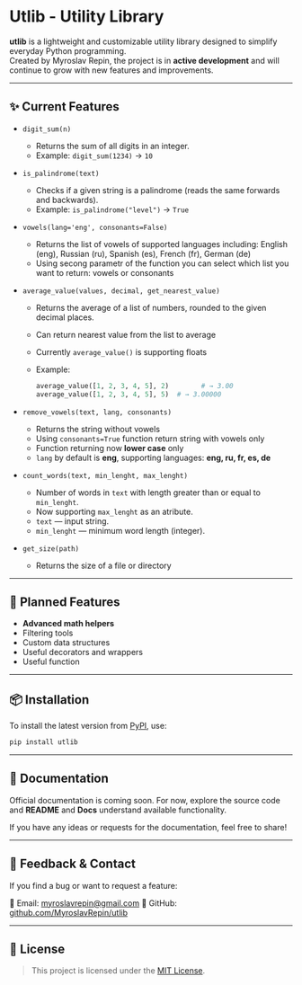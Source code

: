 # Utlib - Utility Library

**utlib** is a lightweight and customizable utility library designed to simplify everyday Python programming.  
Created by Myroslav Repin, the project is in **active development** and will continue to grow with new features and improvements.

---

## ✨ Current Features

- `digit_sum(n)`

  - Returns the sum of all digits in an integer.
  - Example: `digit_sum(1234)` → `10`

- `is_palindrome(text)`

  - Checks if a given string is a palindrome (reads the same forwards and backwards).
  - Example: `is_palindrome("level")` → `True`

- `vowels(lang='eng', consonants=False)`

  - Returns the list of vowels of supported languages including: English (eng), Russian (ru), Spanish (es), French (fr), German (de)
  - Using secong parametr of the function you can select which list you want to return: vowels or consonants

- `average_value(values, decimal, get_nearest_value)`

  - Returns the average of a list of numbers, rounded to the given decimal places.
  - Can return nearest value from the list to average
  - Currently `average_value()` is supporting floats
  - Example:

    ```python
    average_value([1, 2, 3, 4, 5], 2)        # → 3.00
    average_value([1, 2, 3, 4, 5], 5)  # → 3.00000
    ```

- `remove_vowels(text, lang, consonants)`
  - Returns the string without vowels
  - Using `consonants=True` function return string with vowels only
  - Function returning now **lower case** only
  - `lang` by default is **eng**, supporting languages: **eng, ru, fr, es, de**
- `count_words(text, min_lenght, max_lenght)`
  - Number of words in `text` with length greater than or equal to `min_lenght`.
  - Now supporting `max_lenght` as an atribute.
  - `text` — input string.
  - `min_lenght` — minimum word length (integer).
- `get_size(path)`
  - Returns the size of a file or directory

---

## 🚧 Planned Features

- **Advanced math helpers**
- Filtering tools
- Custom data structures
- Useful decorators and wrappers
- Useful function

---

## 📦 Installation

To install the latest version from [PyPI](https://pypi.org/project/utlib), use:

```bash
pip install utlib
```

---

## 📄 Documentation

Official documentation is coming soon.
For now, explore the source code and **README** and **Docs** understand available functionality.

If you have any ideas or requests for the documentation, feel free to share!

---

## 💌 Feedback & Contact

If you find a bug or want to request a feature:

📧 Email: [myroslavrepin@gmail.com](mailto:myroslavrepin@gmail.com)
📁 GitHub: [github.com/MyroslavRepin/utlib](https://github.com/MyroslavRepin/utlib)

---

## 📌 License

> This project is licensed under the [MIT License](LICENSE).
